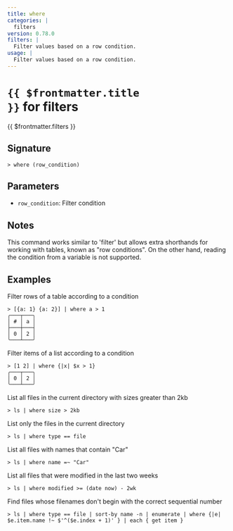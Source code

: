 ```yaml
---
title: where
categories: |
  filters
version: 0.78.0
filters: |
  Filter values based on a row condition.
usage: |
  Filter values based on a row condition.
---
```


# <code>{{ $frontmatter.title }}</code> for filters

<div class='command-title'>{{ $frontmatter.filters }}</div>

## Signature

```> where (row_condition)```

## Parameters

 -  `row_condition`: Filter condition

## Notes
This command works similar to 'filter' but allows extra shorthands for working with
tables, known as "row conditions". On the other hand, reading the condition from a variable is
not supported.
## Examples

Filter rows of a table according to a condition
```shell
> [{a: 1} {a: 2}] | where a > 1
╭───┬───╮
│ # │ a │
├───┼───┤
│ 0 │ 2 │
╰───┴───╯

```

Filter items of a list according to a condition
```shell
> [1 2] | where {|x| $x > 1}
╭───┬───╮
│ 0 │ 2 │
╰───┴───╯

```

List all files in the current directory with sizes greater than 2kb
```shell
> ls | where size > 2kb

```

List only the files in the current directory
```shell
> ls | where type == file

```

List all files with names that contain "Car"
```shell
> ls | where name =~ "Car"

```

List all files that were modified in the last two weeks
```shell
> ls | where modified >= (date now) - 2wk

```

Find files whose filenames don't begin with the correct sequential number
```shell
> ls | where type == file | sort-by name -n | enumerate | where {|e| $e.item.name !~ $'^($e.index + 1)' } | each { get item }

```
